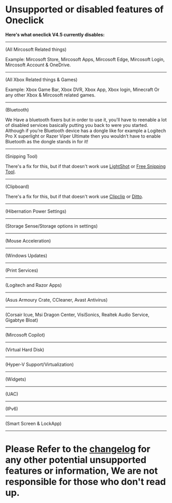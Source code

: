 # Unsupported or disabled features of Oneclick
**Here's what oneclick V4.5 currently disables:**
___

(All Mircosoft Related things)

Example: Mircosoft Store, Mircosoft Apps, Mircosoft Edge, Mircosoft Login, Mircosoft Account & OneDrive.
___

(All Xbox Related things & Games)

Example: Xbox Game Bar, Xbox DVR, Xbox App, Xbox login, Minecraft Or any other Xbox & Mircosoft related games.
___

(Bluetooth)

We Have a bluetooth fixers but in order to use it, you'll have to reenable a lot of disabled services basically putting you back to were you started. 
Although if you’re Bluetooth device has a dongle like for example a Logitech Pro X superlight or Razer Viper Ultimate then you wouldn’t have to enable Bluetooth
as the dongle stands in for it!
___

(Snipping Tool)

There's a fix for this, but if that doesn't work use [LightShot](https://app.prntscr.com/en/download.html) or [Free Snipping Tool](https://freesnippingtool.com/download).
___

(Clipboard)

There's a fix for this, but if that doesn't work use [Clipclip](https://app.prntscr.com/en/download.html) or [Ditto](https://ditto-cp.sourceforge.io/).
___

(Hibernation Power Settings)
___

(Storage Sense/Storage options in settings)
___

(Mouse Acceleration)
___

(Windows Updates)
___

(Print Services)
___

(Logitech and Razor Apps)
___

(Asus Armoury Crate, CCleaner, Avast Antivirus)
___

(Corsair Icue, Msi Dragon Center, VisiSonics, Realtek Audio Service, Gigabtye Bloat)
___

(Mircosoft Copilot)
___

(Virtual Hard Disk)
___

(Hyper-V Support/Virtualization)
___

(Widgets)
___

(UAC)
___

(IPv6)
___

(Smart Screen & LockApp)
___

# Please Refer to the [changelog](https://github.com/QuakedK/Oneclick/blob/main/Changelog.md) for any other potential unsupported features or information, We are not responsible for those who don't read up.
